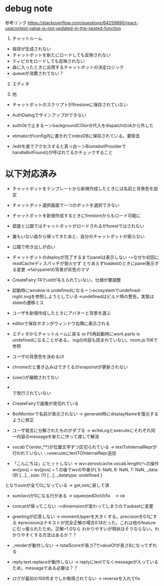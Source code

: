 debug note
==============

参考リンク
https://stackoverflow.com/questions/64259890/react-usecontext-value-is-not-updated-in-the-nested-function

1. チャットルーム
* 挨拶が生成されない
* チャットボットを新たにロードしても反映されない
* ティピカをロードしても反映されない
* 森に入ったときに出現するチャットボットの決定ロジック
* queueが消費されてない？


2. エディタ



3. 他

* チャットボットのスクリプトがfirestoreに保存されていない
* AuthDialogでサインアップができない
* authOkで止まるー＞backgroundCOlorの代入をdispatchのokから外した

* etimatorがconfig内に書かれてindexDBに保存されている。要除去
* /editを直でアクセスすると真っ白ー＞BiomebotProviderでhandleBotFound()が呼ばれてるかチェックすること



# 以下対応済み
* チャットボットをテンプレートから新規作成したときには名前と背景色を設定
* チャットボット選択画面で一つのボットを選択できない
* チャットボットを新規作成するときにfirestoreからもロード可能に
* 部屋と公園ではチャットボットがロードされるがforestではされない
* 誰もいない森から帰ってきたあと、自分のチャットボットが戻らない
* 公園で吹き出しが白い
* チャットボットのdeployが完了するまでpanelは表示しない
ｰ>なぜか初回にreadCacheディスパッチが発火せず
とりあえずloadedのときにpanel表示する変更
->fairypanelの背景が灰色のママ
* CreateFairy:74でuidが与えられていない。仕様が要調整
* 起動時にwindow is undefinedになるー＞ecosystemでundefined-night.svgを参照しようとしている->undefinedはビルド時の警告。実態はstateの遷移ミス
* ユーザを新規作成したときにアバターと背景を選ぶ
* editorで保存ボタンがウィンドウ右隅に表示される
* エディタからチャットルームに戻る or F5再起動時にwork.parts is undefinedになることがある。
logの内容も読まれていない。room.js:106で参照 
* ユーザの背景色を決めるUI
* chromeだと書き込みはできてるがsnapshotが更新されない
* {user}が展開されてない

* <br>で改行されていない
* CreateFairyで画像が見切れている

* BotMonitorで名前が表示されない
-> generate時にdisplayNameを復元するように修正

* ユーザ発言に分解されたものがダブる
-> writeLogとexecuteにそれぞれ同一内容のmessageを新たに作って渡して解消

* vocabで{enter_**}が位置文字ずつ区切られている
-> textToInternalReprが行われていない
-.>executeにtextTOInternalRepr追加

* 「こんにちは」にヒットしない
-> wv=zeros(cache.vocab.length)への操作
   wv[pos] = wv[pos] + 1
   の後でwvの中身が{ 5: NaN, 6: NaN, 7: NaN, _data: (9) […], _size: (1) […], _datatype: undefined }

となりsumが全て0になっている -> get,setに戻して済

* sum(wv)が0になる行がある
-> squeezedDictのfix　-> ok

* concatが帰ってこない
ｰ>dimemsionが変わってしまうのでsubsetに変更


* greetingが応答しない
-> momentUpperを大きくする。precisionを0.1にする
※precisionはテキストが完全正解の場合0.14だった。これは他のfeatureに引っ張られたため。正解=1.0なら
わかりやすいが現状はそうならない。わかりやすくする方法はあるか？？

* _renderが動作しない
-> totalScoreが長さ7でvalueOfが長さ8になってずれる

* reply.text.replaceが動作しない
-> replyにtextでなくmessageが入っているため。messageである必要は？？

* ログが最初の100件までしか取得されてない
-> reverseを入れてfix


